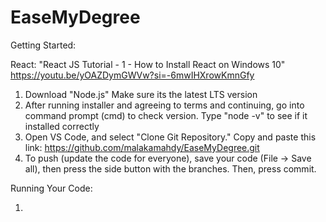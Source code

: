 # EaseMyDegree

Getting Started:

React:
"React JS Tutorial - 1 - How to Install React on Windows 10"
https://youtu.be/yOAZDymGWVw?si=-6mwIHXrowKmnGfy

1. Download "Node.js"
   Make sure its the latest LTS version
2. After running installer and agreeing to terms and
   continuing, go into command prompt (cmd) to check version.
   Type "node -v" to see if it installed correctly
3. Open VS Code, and select "Clone Git Repository."
   Copy and paste this link: https://github.com/malakamahdy/EaseMyDegree.git
4. To push (update the code for everyone), save your code (File -> Save all), then press the side button with the branches. Then, press commit.

Running Your Code:

1.
